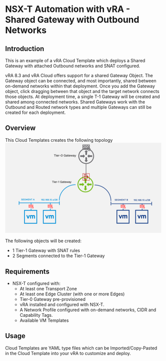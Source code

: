 # NSX-T Automation with vRA - Shared Gateway with Outbound Networks

## Introduction
This is an example of a vRA Cloud Template which deploys a Shared Gateway with attached Outbound networks and SNAT configured. 

vRA 8.3 and vRA Cloud offers support for a shared Gateway Object. The Gateway object can be connected, and most importantly, shared between on-demand networks within that deployment.  Once you add the Gateway object, click dragging between that object and the target network connects those objects.  At deployment time, a single T-1 Gateway will be created and shared among connected networks.  Shared Gateways work with the Outbound and Routed network types and multiple Gateways can still be created for each deployment.

## Overview
This Cloud Templates creates the following topology
![](../media/Shared-Gateway-Outbound.png)

The following objects will be created:
- 1 Tier-1 Gateway with SNAT rules
- 2 Segments connected to the Tier-1 Gateway

## Requirements
* NSX-T configured with:
  - At least one Transport Zone
  - At least one Edge Cluster (with one or more Edges)
  - Tier-0 Gateway pre-provisioned
  - vRA installed and configured with NSX-T. 
  - A Network Profile configured with on-demand networks, CIDR and Capability Tags.
  - Available VM Templates

## Usage

Cloud Templates are YAML type files which can be Imported/Copy-Pasted in the Cloud Template into your vRA to customize and deploy.